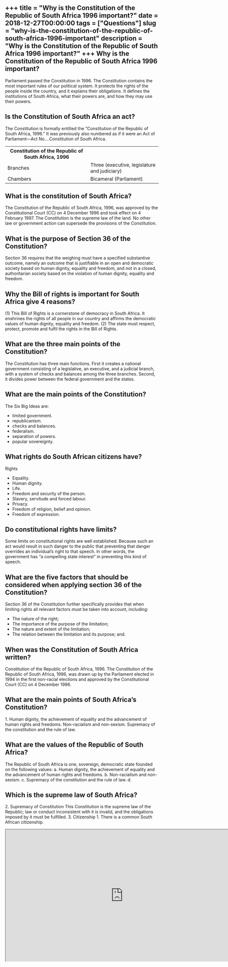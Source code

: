 +++
title = "Why is the Constitution of the Republic of South Africa 1996 important?"
date = 2018-12-27T00:00:00
tags = ["Questions"]
slug = "why-is-the-constitution-of-the-republic-of-south-africa-1996-important"
description = "Why is the Constitution of the Republic of South Africa 1996 important?"
+++
Why is the Constitution of the Republic of South Africa 1996 important?
-----------------------------------------------------------------------

Parliament passed the Constitution in 1996. The Constitution contains the most important rules of our political system. It protects the rights of the people inside the country, and it explains their obligations. It defines the institutions of South Africa, what their powers are, and how they may use their powers.

Is the Constitution of South Africa an act?
-------------------------------------------

The Constitution is formally entitled the “Constitution of the Republic of South Africa, 1996.” It was previously also numbered as if it were an Act of Parliament—Act No….Constitution of South Africa.

<table><tr><th>Constitution of the Republic of South Africa, 1996</th></tr><tr><td>Branches</td><td>Three (executive, legislature and judiciary)</td></tr><tr><td>Chambers</td><td>Bicameral (Parliament)</td></tr></table>

What is the constitution of South Africa?
-----------------------------------------

The Constitution of the Republic of South Africa, 1996, was approved by the Constitutional Court (CC) on 4 December 1996 and took effect on 4 February 1997. The Constitution is the supreme law of the land. No other law or government action can supersede the provisions of the Constitution.

What is the purpose of Section 36 of the Constitution?
------------------------------------------------------

Section 36 requires that the weighing must have a specified substantive outcome, namely an outcome that is justifiable in an open and democratic society based on human dignity, equality and freedom, and not in a closed, authoritarian society based on the violation of human dignity, equality and freedom.

Why the Bill of rights is important for South Africa give 4 reasons?
--------------------------------------------------------------------

(1) This Bill of Rights is a cornerstone of democracy in South Africa. It enshrines the rights of all people in our country and affirms the democratic values of human dignity, equality and freedom. (2) The state must respect, protect, promote and fulfil the rights in the Bill of Rights.

What are the three main points of the Constitution?
---------------------------------------------------

The Constitution has three main functions. First it creates a national government consisting of a legislative, an executive, and a judicial branch, with a system of checks and balances among the three branches. Second, it divides power between the federal government and the states.

What are the main points of the Constitution?
---------------------------------------------

The Six Big Ideas are:

- limited government.
- republicanism.
- checks and balances.
- federalism.
- separation of powers.
- popular sovereignty.

What rights do South African citizens have?
-------------------------------------------

Rights

- Equality.
- Human dignity.
- Life.
- Freedom and security of the person.
- Slavery, servitude and forced labour.
- Privacy.
- Freedom of religion, belief and opinion.
- Freedom of expression.

Do constitutional rights have limits?
-------------------------------------

Some limits on constitutional rights are well established. Because such an act would result in such danger to the public that preventing that danger overrides an individual’s right to that speech. In other words, the government has “a compelling state interest” in preventing this kind of speech.

What are the five factors that should be considered when applying section 36 of the Constitution?
-------------------------------------------------------------------------------------------------

Section 36 of the Constitution further specifically provides that when limiting rights all relevant factors must be taken into account, including:

- The nature of the right;
- The importance of the purpose of the limitation;
- The nature and extent of the limitation;
- The relation between the limitation and its purpose; and.

When was the Constitution of South Africa written?
--------------------------------------------------

Constitution of the Republic of South Africa, 1996. The Constitution of the Republic of South Africa, 1996, was drawn up by the Parliament elected in 1994 in the first non-racial elections and approved by the Constitutional Court (CC) on 4 December 1996.

What are the main points of South Africa’s Constitution?
--------------------------------------------------------

1\. Human dignity, the achievement of equality and the advancement of human rights and freedoms. Non-racialism and non-sexism. Supremacy of the constitution and the rule of law.

What are the values of the Republic of South Africa?
----------------------------------------------------

The Republic of South Africa is one, sovereign, democratic state founded on the following values: a. Human dignity, the achievement of equality and the advancement of human rights and freedoms. b. Non-racialism and non-sexism. c. Supremacy of the constitution and the rule of law. d.

Which is the supreme law of South Africa?
-----------------------------------------

2\. Supremacy of Constitution This Constitution is the supreme law of the Republic; law or conduct inconsistent with it is invalid, and the obligations imposed by it must be fulfilled. 3. Citizenship 1. There is a common South African citizenship.

<iframe allow="accelerometer; autoplay; clipboard-write; encrypted-media; gyroscope; picture-in-picture" allowfullscreen="" class="__youtube_prefs__  epyt-is-override  no-lazyload" data-no-lazy="1" data-origheight="433" data-origwidth="770" data-skipgform_ajax_framebjll="" height="433" id="_ytid_24673" loading="lazy" src="https://www.youtube.com/embed/ka3V2SgYD98?enablejsapi=1&autoplay=0&cc_load_policy=0&cc_lang_pref=&iv_load_policy=1&loop=0&modestbranding=0&rel=1&fs=1&playsinline=0&autohide=2&theme=dark&color=red&controls=1&" title="YouTube player" width="770"></iframe>